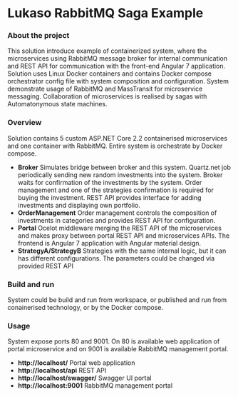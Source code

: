 # Lukaso RabbitMQ Saga Example
### About the project
This solution introduce example of containerized system, where the microservices using RabbitMQ message broker for internal communication and REST API for communication with the front-end Angular 7 application.
Solution uses Linux Docker containers and contains Docker compose orchestrator config file with system composition and configuration. System demonstrate usage of RabbitMQ and MassTransit for microservice messaging. Collaboration of microservices is realised by sagas with Automatonymous state machines.
### Overview
Solution contains 5 custom ASP.NET Core 2.2 containerised microservices and one container with RabbitMQ. Entire system is orchestrate by Docker compose.
* **Broker** Simulates bridge between broker and this system. Quartz.net job periodically sending new random investments into the system. Broker waits for confirmation of the investments by the system. Order management and one of the strategies confirmation is required for buying the investment. REST API provides interface for adding investments and displaying own portfolio. 
* **OrderManagement** Order management controls the composition of investments in categories and provides REST API for configuration.
* **Portal** Ocelot middleware merging the REST API of the microservices and makes proxy between portal REST API and microservices APIs. The frontend is Angular 7 application with Angular material design.
* **StrategyA/StrategyB** Strategies with the same internal logic, but it can has different configurations. The parameters could be changed via provided REST API
### Build and run
System could be build and run from workspace, or published and run from conainerised technology, or by the Docker compose.
### Usage
System expose ports 80 and 9001. On 80 is available web application of portal microservice and on 9001 is available RabbitMQ management portal.
* **http://localhost/** Portal web application
* **http://localhost/api** REST API
* **http://localhost/swagger/** Swagger UI portal
* **http://localhost:9001** RabbitMQ management portal